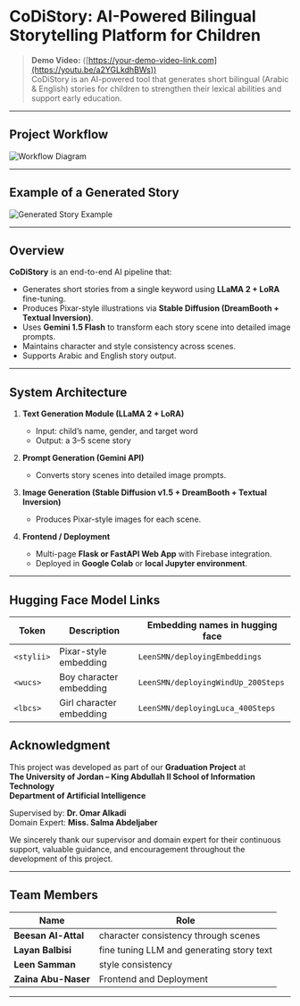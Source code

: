 # CoDiStory: AI-Powered Bilingual Storytelling Platform for Children

> **Demo Video:** ([https://your-demo-video-link.com](https://youtu.be/a2YGLkdhBWs))  
CoDiStory is an AI-powered tool that generates short bilingual (Arabic & English) stories for children to strengthen their lexical abilities and support early education.
---

## Project Workflow

![Workflow Diagram]([path/to/workflow-image.png](https://drive.google.com/file/d/1VMxf_EvHCxMPhuxd2yhNGh6mIrMid6V0/view?usp=sharing))

---

## Example of a Generated Story

![Generated Story Example](path/to/generated-story-image.png)

---


## Overview

**CoDiStory** is an end-to-end AI pipeline that:
- Generates short stories from a single keyword using **LLaMA 2 + LoRA** fine-tuning.  
- Produces Pixar-style illustrations via **Stable Diffusion (DreamBooth + Textual Inversion)**.  
- Uses **Gemini 1.5 Flash** to transform each story scene into detailed image prompts.  
- Maintains character and style consistency across scenes.  
- Supports Arabic and English story output.

---

## System Architecture

1. **Text Generation Module (LLaMA 2 + LoRA)**  
   - Input: child’s name, gender, and target word  
   - Output: a 3–5 scene story  

2. **Prompt Generation (Gemini API)**  
   - Converts story scenes into detailed image prompts.  

3. **Image Generation (Stable Diffusion v1.5 + DreamBooth + Textual Inversion)**  
   - Produces Pixar-style images for each scene.  

4. **Frontend / Deployment**  
   - Multi-page **Flask or FastAPI Web App** with Firebase integration.  
   - Deployed in **Google Colab** or **local Jupyter environment**.  

---

## Hugging Face Model Links

| Token | Description | Embedding names in hugging face |
|--------|--------------|------|
| `<stylii>` | Pixar-style embedding | `LeenSMN/deployingEmbeddings`|
| `<wucs>` | Boy character embedding | `LeenSMN/deployingWindUp_200Steps` |
| `<lbcs>` | Girl character embedding | `LeenSMN/deployingLuca_400Steps` |


## Acknowledgment

This project was developed as part of our **Graduation Project** at  
**The University of Jordan – King Abdullah II School of Information Technology**  
**Department of Artificial Intelligence**

Supervised by: **Dr. Omar Alkadi**  
Domain Expert: **Miss. Salma Abdeljaber**

We sincerely thank our supervisor and domain expert for their continuous support, valuable guidance, and encouragement throughout the development of this project.

---

## Team Members

| Name | Role |
|------|------|
| **Beesan Al-Attal** | character consistency through scenes |
| **Layan Balbisi** | fine tuning LLM and generating story text|
| **Leen Samman** | style consistency |
| **Zaina Abu-Naser** | Frontend and Deployment |

---

